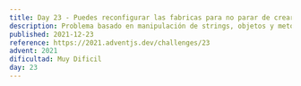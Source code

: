 ```yaml
---
title: Day 23 - Puedes reconfigurar las fabricas para no parar de crear regalos?
description: Problema basado en manipulación de strings, objetos y metodos de Javascript
published: 2021-12-23
reference: https://2021.adventjs.dev/challenges/23
advent: 2021
dificultad: Muy Dificil
day: 23
---
```

